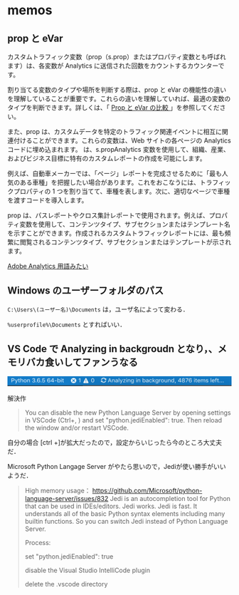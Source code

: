 # memos

## prop と eVar

カスタムトラフィック変数（prop（s.prop）またはプロパティ変数とも呼ばれます）は、各変数が Analytics に送信された回数をカウントするカウンターです。

割り当てる変数のタイプや場所を判断する際は、prop と eVar の機能性の違いを理解していることが重要です。これらの違いを理解していれば、最適の変数のタイプを判断できます。詳しくは、「 [Prop と eVar の比較 ](https://docs.adobe.com/content/help/ja-JP/analytics/implementation/analytics-basics/traffic-props-evars/props-vs-evars.translate.html)」を参照してください。

また、prop は、カスタムデータを特定のトラフィック関連イベントに相互に関連付けることができます。これらの変数は、Web サイトの各ページの Analytics コードに埋め込まれます。 は、s.propAnalytics 変数を使用して、組織、産業、およびビジネス目標に特有のカスタムレポートの作成を可能にします。

例えば、自動車メーカーでは、「ページ」レポートを完成させるために「最も人気のある車種」を把握したい場合があります。これをおこなうには、トラフィックプロパティの 1 つを割り当てて、車種を表します。次に、適切なページで車種を渡すコードを導入します。

prop は、パスレポートやクロス集計レポートで使用されます。例えば、プロパティ変数を使用して、コンテンツタイプ、サブセクションまたはテンプレート名を示すことができます。作成されるカスタムトラフィックレポートには、最も頻繁に閲覧されるコンテンツタイプ、サブセクションまたはテンプレートが示されます。

[Adobe Analytics 用語みたい]( https://docs.adobe.com/content/help/ja-JP/analytics/implementation/analytics-basics/traffic-props-evars/props-evars.translate.html )



## Windows のユーザーフォルダのパス

 `C:\Users\(ユーザー名)\Documents` は，ユーザ名によって変わる．

`%userprofile%\Documents` とすればいい．



## VS Code で Analyzing in backgroudn となり，、メモリバカ食いしてファンうなる


![python_analysing_background](.\memos.assets\python_analysing_background.png)

解決作

>You can disable the new Python Language Server by opening settings in VSCode (Ctrl+, ) and set "python.jediEnabled": true. Then reload the window and/or restart VSCode.

自分の場合 [ctrl +]が拡大だったので，設定からいじったら今のところ大丈夫だ．

Microsoft Python Langage Server がやたら思いので，Jediが使い勝手がいいようだ．

> High memory usage： https://github.com/Microsoft/python-language-server/issues/832 Jedi is an autocompletion tool for Python that can be used in IDEs/editors. Jedi works. Jedi is fast. It understands all of the basic Python syntax elements including many builtin functions. So you can switch Jedi instead of Python Language Server.
>
> Process:
>
> set "python.jediEnabled": true
>
> disable the Visual Studio IntelliCode plugin
>
> delete the .vscode directory
> 

